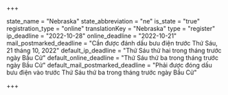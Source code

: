 +++

state_name = "Nebraska"
state_abbreviation = "ne"
is_state = "true"
registration_type = "online"
translationKey = "Nebraska"
type = "register"
ip_deadline = "2022-10-28"
online_deadline = "2022-10-21"
mail_postmarked_deadline = "Cần được đánh dấu bưu điện trước Thứ Sáu, 21 tháng 10, 2022"
default_ip_deadline = "Thứ Sáu thứ hai trong tháng trước ngày Bầu Cử"
default_online_deadline = "Thứ Sáu thứ ba trong tháng trước ngày Bầu Cử"
default_mail_postmarked_deadline = "Phải được đóng dấu bưu điện vào trước Thứ Sáu thứ ba trong tháng trước ngày Bầu Cử"

+++